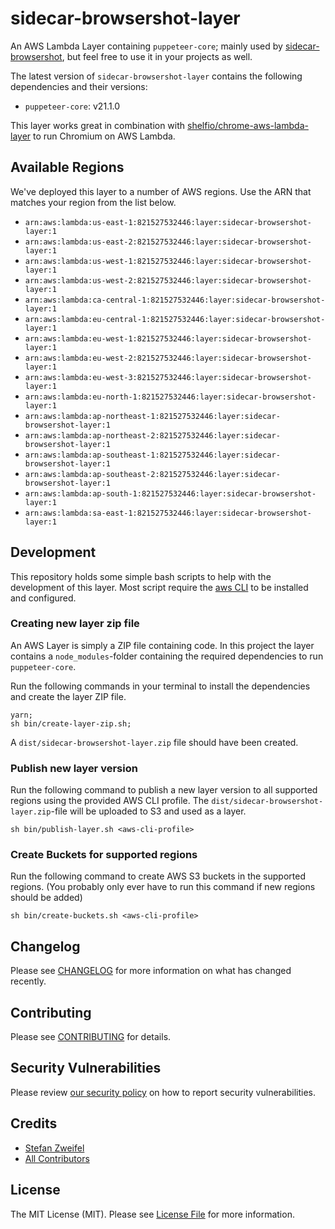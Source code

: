 # sidecar-browsershot-layer

An AWS Lambda Layer containing `puppeteer-core`; mainly used by [sidecar-browsershot](https://github.com/stefanzweifel/sidecar-browsershot), but feel free to use it in your projects as well.

The latest version of `sidecar-browsershot-layer` contains the following dependencies and their versions:

- `puppeteer-core`: v21.1.0

This layer works great in combination with [shelfio/chrome-aws-lambda-layer](https://github.com/shelfio/chrome-aws-lambda-layer) to run Chromium on AWS Lambda.

## Available Regions

We've deployed this layer to a number of AWS regions. Use the ARN that matches your region from the list below.

- `arn:aws:lambda:us-east-1:821527532446:layer:sidecar-browsershot-layer:1`
- `arn:aws:lambda:us-east-2:821527532446:layer:sidecar-browsershot-layer:1`
- `arn:aws:lambda:us-west-1:821527532446:layer:sidecar-browsershot-layer:1`
- `arn:aws:lambda:us-west-2:821527532446:layer:sidecar-browsershot-layer:1`
- `arn:aws:lambda:ca-central-1:821527532446:layer:sidecar-browsershot-layer:1`
- `arn:aws:lambda:eu-central-1:821527532446:layer:sidecar-browsershot-layer:1`
- `arn:aws:lambda:eu-west-1:821527532446:layer:sidecar-browsershot-layer:1`
- `arn:aws:lambda:eu-west-2:821527532446:layer:sidecar-browsershot-layer:1`
- `arn:aws:lambda:eu-west-3:821527532446:layer:sidecar-browsershot-layer:1`
- `arn:aws:lambda:eu-north-1:821527532446:layer:sidecar-browsershot-layer:1`
- `arn:aws:lambda:ap-northeast-1:821527532446:layer:sidecar-browsershot-layer:1`
- `arn:aws:lambda:ap-northeast-2:821527532446:layer:sidecar-browsershot-layer:1`
- `arn:aws:lambda:ap-southeast-1:821527532446:layer:sidecar-browsershot-layer:1`
- `arn:aws:lambda:ap-southeast-2:821527532446:layer:sidecar-browsershot-layer:1`
- `arn:aws:lambda:ap-south-1:821527532446:layer:sidecar-browsershot-layer:1`
- `arn:aws:lambda:sa-east-1:821527532446:layer:sidecar-browsershot-layer:1`

## Development
This repository holds some simple bash scripts to help with the development of this layer. Most script require the [aws CLI](https://aws.amazon.com/cli/) to be installed and configured.

### Creating new layer zip file
An AWS Layer is simply a ZIP file containing code. In this project the layer contains a `node_modules`-folder containing the required dependencies to run `puppeteer-core`.

Run the following commands in your terminal to install the dependencies and create the layer ZIP file.

```shell
yarn;
sh bin/create-layer-zip.sh;
```

A `dist/sidecar-browsershot-layer.zip` file should have been created.

### Publish new layer version
Run the following command to publish a new layer version to all supported regions using the provided AWS CLI profile.
The `dist/sidecar-browsershot-layer.zip`-file will be uploaded to S3 and used as a layer.

```shell
sh bin/publish-layer.sh <aws-cli-profile>
```

### Create Buckets for supported regions
Run the following command to create AWS S3 buckets in the supported regions.
(You probably only ever have to run this command if new regions should be added)

```shell
sh bin/create-buckets.sh <aws-cli-profile>
```

## Changelog

Please see [CHANGELOG](CHANGELOG.md) for more information on what has changed recently.

## Contributing

Please see [CONTRIBUTING](.github/CONTRIBUTING.md) for details.

## Security Vulnerabilities

Please review [our security policy](../../security/policy) on how to report security vulnerabilities.

## Credits

- [Stefan Zweifel](https://github.com/stefanzweifel)
- [All Contributors](../../contributors)

## License

The MIT License (MIT). Please see [License File](LICENSE.md) for more information.
